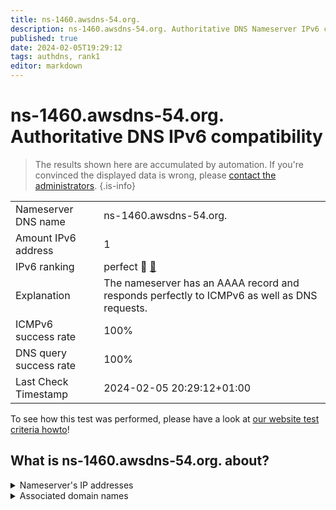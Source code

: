 ```yaml
---
title: ns-1460.awsdns-54.org.
description: ns-1460.awsdns-54.org. Authoritative DNS Nameserver IPv6 compatibility
published: true
date: 2024-02-05T19:29:12
tags: authdns, rank1
editor: markdown
---
```


# ns-1460.awsdns-54.org. Authoritative DNS IPv6 compatibility

> The results shown here are accumulated by automation. If you're convinced the displayed data is wrong, please [contact the administrators](/howto/chat). 
{.is-info}




|   |   |
| - | - |
| Nameserver DNS name | ns-1460.awsdns-54.org.
| Amount IPv6 address | 1
| IPv6 ranking | perfect :1st_place_medal: [🔗](/howto/ranking) |
| Explanation | The nameserver has an AAAA record and responds perfectly to ICMPv6 as well as DNS requests. |
| ICMPv6 success rate | 100%|
| DNS query success rate | 100% |
| Last Check Timestamp | 2024-02-05 20:29:12+01:00 |

To see how this test was performed, please have a look at [our website test criteria howto](/howto/testcriteria/authdns)!


## What is ns-1460.awsdns-54.org. about?




<details>
<summary>Nameserver's IP addresses</summary>

2600:9000:5305:b400::1

</details>



<details>
<summary>Associated domain names</summary>

www.berlin.de

</details>
